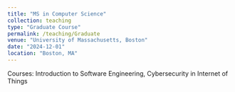 ```yaml
---
title: "MS in Computer Science"
collection: teaching
type: "Graduate Course"
permalink: /teaching/Graduate
venue: "University of Massachusetts, Boston"
date: "2024-12-01"
location: "Boston, MA"
---
```


Courses: Introduction to Software Engineering, Cybersecurity in Internet of Things
